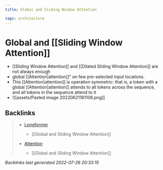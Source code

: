 ```yaml
---
title: Global and Sliding Window Attention

tags: architecture 
---
```


# Global and [[Sliding Window Attention]]
- [[Sliding Window Attention]] and [[Dilated Sliding Window Attention]] are not always enough
- global [[Attention|attention]]” on few pre-selected input locations.
- This [[Attention|attention]] is operation symmetric: that is, a token with a global [[Attention|attention]] attends to all tokens across the sequence, and all tokens in the sequence attend to it
- ![[assets/Pasted image 20220621181106.png]]




















































## Backlinks

> - [Longformer](Longformer.md)
>   - [[Global and Sliding Window Attention]]
>    
> - [Attention](Attention.md)
>   - [[Global and Sliding Window Attention]]

_Backlinks last generated 2022-07-26 20:33:15_
